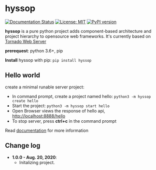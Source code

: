 # hyssop

[![Documentation Status](https://readthedocs.org/projects/hyssop/badge/?version=latest)](https://hyssop.readthedocs.io/en/latest/?badge=latest) [![License: MIT](https://img.shields.io/badge/License-MIT-blue.svg)](https://opensource.org/licenses/MIT) [![PyPI version](https://img.shields.io/pypi/v/hyssop.svg)](https://pypi.org/project/hyssop/)

**hyssop** is a pure python project adds component-based architecture and project hierarchy to opensource web frameworks. It's currently based on [Tornado Web Server](https://www.tornadoweb.org/en/stable/)

**prerequest**: python 3.6+, pip

**Install** hyssop with pip: ``pip install hyssop``

## Hello world

create a minimal runable server project:
   * In command prompt, create a project named hello: `python3 -m hyssop create hello`
   * Start the project: `python3 -m hyssop start hello`
   * Open Browser views the response of hello api, [http://localhost:8888/hello](http://localhost:8888/hello)
   * To stop server, press **ctrl+c** in the command prompt

Read [documentation](https://hyssop.readthedocs.io/en/latest/) for more information

## Change log

* **1.0.0 - Aug. 20, 2020**:
   * Initalizing project.
